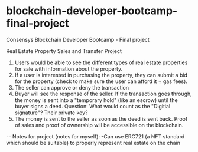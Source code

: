 # blockchain-developer-bootcamp-final-project
Consensys Blockchain Developer Bootcamp - Final project

Real Estate Property Sales and Transfer Project
1. Users would be able to see the different types of real estate properties for sale with information about the property.
2. If a user is interested in purchasing the property, they can submit a bid for the property (check to make sure the user can afford it + gas fees).
3. The seller can approve or deny the transaction
4. Buyer will see the response of the seller. If the transaction goes through, the money is sent into a "temporary hold" (like an escrow) until the buyer signs a deed. Question: What would count as the "Digitial signature"? Their private key?
5. The money is sent to the seller as soon as the deed is sent back. Proof of sales and proof of ownership will be accessible on the blockchain.

--
Notes for project (notes for myself):
-Can use ERC721 (a NFT standard which should be suitable) to properly represent real estate on the chain
